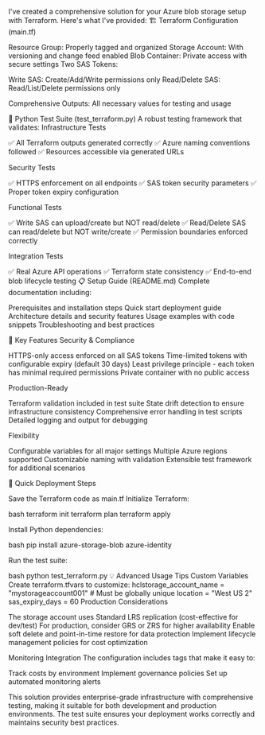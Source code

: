 I've created a comprehensive solution for your Azure blob storage setup with Terraform. Here's what I've provided:
🏗️ Terraform Configuration (main.tf)

Resource Group: Properly tagged and organized
Storage Account: With versioning and change feed enabled
Blob Container: Private access with secure settings
Two SAS Tokens:

Write SAS: Create/Add/Write permissions only
Read/Delete SAS: Read/List/Delete permissions only


Comprehensive Outputs: All necessary values for testing and usage

🧪 Python Test Suite (test_terraform.py)
A robust testing framework that validates:
Infrastructure Tests

✅ All Terraform outputs generated correctly
✅ Azure naming conventions followed
✅ Resources accessible via generated URLs

Security Tests

✅ HTTPS enforcement on all endpoints
✅ SAS token security parameters
✅ Proper token expiry configuration

Functional Tests

✅ Write SAS can upload/create but NOT read/delete
✅ Read/Delete SAS can read/delete but NOT write/create
✅ Permission boundaries enforced correctly

Integration Tests

✅ Real Azure API operations
✅ Terraform state consistency
✅ End-to-end blob lifecycle testing
📋 Setup Guide (README.md)
Complete documentation including:

Prerequisites and installation steps
Quick start deployment guide
Architecture details and security features
Usage examples with code snippets
Troubleshooting and best practices

🚀 Key Features
Security & Compliance

HTTPS-only access enforced on all SAS tokens
Time-limited tokens with configurable expiry (default 30 days)
Least privilege principle - each token has minimal required permissions
Private container with no public access

Production-Ready

Terraform validation included in test suite
State drift detection to ensure infrastructure consistency
Comprehensive error handling in test scripts
Detailed logging and output for debugging

Flexibility

Configurable variables for all major settings
Multiple Azure regions supported
Customizable naming with validation
Extensible test framework for additional scenarios

🔧 Quick Deployment Steps

Save the Terraform code as main.tf
Initialize Terraform:

bash   terraform init
   terraform plan
   terraform apply

Install Python dependencies:

bash   pip install azure-storage-blob azure-identity

Run the test suite:

bash   python test_terraform.py
💡 Advanced Usage Tips
Custom Variables
Create terraform.tfvars to customize:
hclstorage_account_name = "mystorageaccount001"  # Must be globally unique
location = "West US 2"
sas_expiry_days = 60
Production Considerations

The storage account uses Standard LRS replication (cost-effective for dev/test)
For production, consider GRS or ZRS for higher availability
Enable soft delete and point-in-time restore for data protection
Implement lifecycle management policies for cost optimization

Monitoring Integration
The configuration includes tags that make it easy to:

Track costs by environment
Implement governance policies
Set up automated monitoring alerts

This solution provides enterprise-grade infrastructure with comprehensive testing, making it suitable for both development and production environments. The test suite ensures your deployment works correctly and maintains security best practices.
